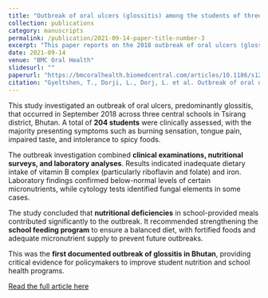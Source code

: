 ```yaml
---
title: "Outbreak of oral ulcers (glossitis) among the students of three central schools under Tsirang district Bhutan, 2018"
collection: publications
category: manuscripts
permalink: /publication/2021-09-14-paper-title-number-3
excerpt: "This paper reports on the 2018 outbreak of oral ulcers (glossitis) among students in Tsirang, Bhutan, linking the condition to nutritional deficiencies in school diets."
date: 2021-09-14
venue: "BMC Oral Health"
slidesurl: ""
paperurl: "https://bmcoralhealth.biomedcentral.com/articles/10.1186/s12903-021-01808-5"
citation: "Gyeltshen, T., Dorji, L., Dorj, L. et al. Outbreak of oral ulcers (glossitis) among the students of three central schools under Tsirang district Bhutan, 2018. BMC Oral Health 21, 444 (2021). https://doi.org/10.1186/s12903-021-01808-5"
---
```


This study investigated an outbreak of oral ulcers, predominantly glossitis, that occurred in September 2018 across three central schools in Tsirang district, Bhutan. A total of **204 students** were clinically assessed, with the majority presenting symptoms such as burning sensation, tongue pain, impaired taste, and intolerance to spicy foods.  

The outbreak investigation combined **clinical examinations, nutritional surveys, and laboratory analyses**. Results indicated inadequate dietary intake of vitamin B complex (particularly riboflavin and folate) and iron. Laboratory findings confirmed below-normal levels of certain micronutrients, while cytology tests identified fungal elements in some cases.  

The study concluded that **nutritional deficiencies** in school-provided meals contributed significantly to the outbreak. It recommended strengthening the **school feeding program** to ensure a balanced diet, with fortified foods and adequate micronutrient supply to prevent future outbreaks.  

This was the **first documented outbreak of glossitis in Bhutan**, providing critical evidence for policymakers to improve student nutrition and school health programs.  

[Read the full article here](https://bmcoralhealth.biomedcentral.com/articles/10.1186/s12903-021-01808-5)
